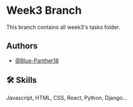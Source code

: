 # Week3 Branch

This branch contains all week3's tasks folder.


 


## Authors

- [@Blue-Panther18](https://www.github.com/Blue-Panther18)


## 🛠 Skills
Javascript, HTML, CSS, React, Python, Django...
